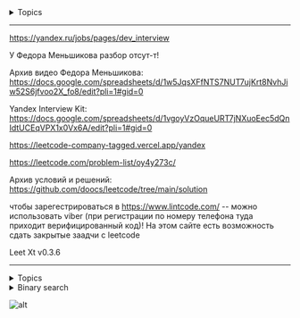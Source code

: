 <details>  
<summary>  Topics </summary>

<details>  
<summary>backtracking</summary>

- [17. Letter Combinations of a Phone Number](https://github.com/AlKiAl/leetcode_com/tree/main/17.%20Letter%20Combinations%20of%20a%20Phone%20Number) -- 3 nested loops: digits / ans / digitToLetters. Ex: "23" --> ["ad","ae","af","bd","be","bf","cd","ce","cf"]
- [93. Restore IP Addresses](https://github.com/SkosMartren/leetcode_com/tree/main/93.%20Restore%20IP%20Addresses) -- 3 nested loops to generate a num + check 0 <= num <= 255. Ex: "101023" --> ["1.0.10.23","1.0.102.3","10.1.0.23","10.10.2.3","101.0.2.3"]
  
</details>


<details>
<summary>Binary search</summary>

- [4. Median of Two Sorted Arrays](https://github.com/SkosMartren/leetcode_com/tree/main/4.%20Median%20of%20Two%20Sorted%20Arrays)
- [74. Search a 2D Matrix](https://github.com/SkosMartren/leetcode_com/tree/main/74.%20Search%20a%202D%20Matrix) -- (i,j) <--> j * CountColumn + i : j == line, i == column
- [658. Find K Closest Elements](https://github.com/SkosMartren/leetcode_com/tree/main/658.%20Find%20K%20Closest%20Elements)
- [704. Binary Search](https://github.com/SkosMartren/leetcode_com/tree/main/704.%20Binary%20Search)

  <details>
  <summary>Bitonic sequence</summary>

  - [Bitonic sort](https://www.geeksforgeeks.org/bitonic-sort/)
  - [Wikipedia: Bitonic sorter](https://en.wikipedia.org/wiki/Bitonic_sorter)
  - [Сеть Бетчера](https://neerc.ifmo.ru/wiki/index.php?title=%D0%A1%D0%B5%D1%82%D1%8C_%D0%91%D0%B5%D1%82%D1%87%D0%B5%D1%80%D0%B0)
  - [1752. Check if Array is Sorted and Rotated](https://github.com/AlKiAl/leetcode_com/tree/main/1752.%20Check%20if%20Array%20Is%20Sorted%20and%20Rotated) -- one passes + if (nums[i] > nums[(i + 1) % n] && ++rotates > 1) {return false;}    
  - if(nums[Left] <= nums[Mid]){ nums[Left..Mid] are sorted }else{nums[Mid..Right] are sorted}
   - [153. Find Minimum in Rotated Sorted Array](https://github.com/SkosMartren/leetcode_com/tree/main/153.%20Find%20Minimum%20in%20Rotated%20Sorted%20Array)
   - [33. Search in Rotated Sorted Array](https://github.com/SkosMartren/leetcode_com/tree/main/33.%20Search%20in%20Rotated%20Sorted%20Array) - distinct val. --> [81. Search in Rotated Sorted Array II](https://github.com/AlKiAl/leetcode_com/tree/main/81.%20Search%20in%20Rotated%20Sorted%20Array%20II) - not necessarily distinct val.

  </details>
</details>

<details>  
<summary>Binary sequence</summary>
  
- One passes + 2 ptr + check on cnt zeros in [nums[L], ..., nums[R]]
  
- [485. Max Consecutive Ones](https://github.com/AlKiAl/leetcode_com/tree/main/485.%20Max%20Consecutive%20Ones)
- [487. Max Consecutive Ones II](https://github.com/AlKiAl/leetcode_com/tree/main/487.%20Max%20Consecutive%20Ones%20II) -- T.P. Flip at most 2 zeros
- [1004. Max Consecutive Ones III](https://github.com/SkosMartren/leetcode_com/tree/main/1004.%20Max%20Consecutive%20Ones%20III) -- T.P. Flip at most k zeros
- [1493. Longest Subarray of 1's After Deleting One Element](https://github.com/SkosMartren/leetcode_com/tree/main/1493.%20Longest%20Subarray%20of%201's%20After%20Deleting%20One%20Element) -- T.P. Upd 1 zero
--- 
- [849. Maximize Distance to Closest Person](https://github.com/SkosMartren/leetcode_com/tree/main/849.%20Maximize%20Distance%20to%20Closest%20Person) + counting 1 in Prefix / Suffix (see 485) / Postfix
- [605. Can Place Flowers](https://github.com/SkosMartren/leetcode_com/tree/main/605.%20Can%20Place%20Flowers) -- Can be planted in without violating the no-adjacent-flowers rule. One passes + check going abroad

</details>

<details>  
<summary>Bitwise operator</summary>

- [136. Single Number](https://github.com/SkosMartren/leetcode_com/tree/main/136.%20Single%20Number)
- [137. Single Number II](https://github.com/SkosMartren/leetcode_com/tree/main/137.%20Single%20Number%20II)
- [268. Missing Number](https://github.com/SkosMartren/leetcode_com/tree/main/268.%20Missing%20Number)

</details>


<details>  
<summary>Data compression (One passes + 2 ptr) </summary>

  <details>  
  <summary>Summary Ranges (SR). Ex: [0,1,2,4,5,7] --> ["0->2","4->5","7"] </summary> 
    
- [228. Summary Ranges](https://github.com/SkosMartren/leetcode_com/tree/main/228.%20Summary%20Ranges) -- external loop: ++RightPtr, internal loop: ++RightPtr AND nums[RightPtr] == nums[RightPtr+1] - 1
- [Summary Ranges Unsorted](https://github.com/AlKiAl/leetcode_com/tree/main/Summary%20Ranges%20Unsorted) --> [128. Longest Consecutive Sequence](https://github.com/AlKiAl/leetcode_com/tree/main/128.%20Longest%20Consecutive%20Sequence) -- Length of the longest SR. + NumUnSet(arr.begin(), arr.end())
  </details>  
  
  <details>  
  <summary>RLE. Ex: ["a","a","b","b","c","c","c"] --> ["a","2","b","2","c","3"] </summary>    

  - [Кодирование длин серий](https://ru.wikipedia.org/wiki/%D0%9A%D0%BE%D0%B4%D0%B8%D1%80%D0%BE%D0%B2%D0%B0%D0%BD%D0%B8%D0%B5_%D0%B4%D0%BB%D0%B8%D0%BD_%D1%81%D0%B5%D1%80%D0%B8%D0%B9)
  - [443. String Compression](https://github.com/AlKiAl/leetcode_com/tree/main/443.%20String%20Compression) -- external loop: IdxOnOldStr = 0; IdxOnOldStr < chars.size(); | internal loop: ; IdxOnOldStr < chars.size() && CurChar == chars[IdxOnOldStr]; ++IdxOnOldStr
  - [1868. Product of Two Run-Length Encoded Arrays](https://github.com/AlKiAl/leetcode_com/tree/main/1868.%20Product%20of%20Two%20Run-Length%20Encoded%20Arrays) [[1,2], [2,2]] * [[6,2], [3,1], [5,1]] = [1,1,2,2] * [6,6,3,5] = [6,6,6,10] = [[3,6], [1,10]] 

  </details>       
</details>

<details>  
<summary>Design</summary>        

- [2241. Design an ATM Machine](https://github.com/SkosMartren/leetcode_com/tree/main/2241.%20Design%20an%20ATM%20Machine)  -- В начале копируем текущее состояние счета, на случай, если снять не удасться, внесем эти данные счета обратно. 
Итерируемся от большей валюты к меньшей, снимаем min(amount / denominations[i], BankAccount[i])

  <details>  
  <summary>Counter</summary>

  События, находящиеся в промежутке ]timestamp - n, timestamp[. Решение с использованием queue (FIFO):  
  - [362. Design Hit Counter](https://github.com/SkosMartren/leetcode_com/tree/main/362.%20Design%20Hit%20Counter) -- (timestamp - 300, timestamp]  
  - [933. Number of Recent Calls](https://github.com/SkosMartren/leetcode_com/tree/main/933.%20Number%20of%20Recent%20Calls) -- [timestamp - 3000, timestamp]  

  </details>        

  <details>  
  <summary>Data Structure</summary>    

  Разница между 155. Min Stack и Max Stack в том, что в 716. Max Stack необходимо реализовать удаление экстремума из очереди:  
  - [155. Min Stack](https://github.com/SkosMartren/leetcode_com/tree/main/155.%20Min%20Stack) -- stack + struct Pair { int Val; int Min;}  
  - [232. Implement Queue using Stacks](https://github.com/SkosMartren/leetcode_com/tree/main/232.%20Implement%20Queue%20using%20Stacks) -- stack + stack  

    <details>  
    <summary>List + mapping (такая связка используется для быстрого удаления из любой позиции по итератору)</summary>    

    - [716. Max Stack](https://github.com/SkosMartren/leetcode_com/tree/main/716.%20Max%20Stack) -- list<int> OrderVal; map< int, vector<list<int>::iterator>, greater<int> > ValToItsOnVal;
    - [146. LRU Cache](https://github.com/SkosMartren/leetcode_com/tree/main/146.%20LRU%20Cache) -- удаляются наименее использованные элементы. unordered_map<int, list<int>::iterator> KeyToItInOrderKey; list<int> OrderKey; unordered_map<int, int> KeyToValue;
    - [960. First Unique Number in Data Stream II](https://github.com/SkosMartren/leetcode_com/tree/main/960%20%C2%B7%20First%20Unique%20Number%20in%20Data%20Stream%20II) -- list<int> UniqieList; unordered_map<int, list<int>::iterator> NumToItr;                    

    </details>
  </details>
</details>  


<details>  
<summary>Dynamic programming</summary>    

- [53. Maximum Subarray](https://github.com/SkosMartren/leetcode_com/tree/main/53.%20Maximum%20Subarray) -- find the subarray with the largest sum
- [1143. Longest Common Subsequence](https://github.com/SkosMartren/leetcode_com/tree/main/1143.%20Longest%20Common%20Subsequence) -- s1 = "abcde", s2 = "ace" The LCS is "ace" and its length is 3

---

- [279. Perfect Squares](https://github.com/SkosMartren/leetcode_com/tree/main/279.%20Perfect%20Squares) -- возвращает наименьшее количество чисел в степени k, сумма которых равна n
- [322. Coin Change](https://github.com/AlKiAl/leetcode_com/tree/main/322.%20Coin%20Change) -- Input: coins = \[1,2,5\], amount = 11=5+5+1 Output: 3

  ---------------------------------------------------------------------------------------------------  
- vector<int> DP(n+1); DP\[1\] = 1; DP\[2\] = 2; for ({3,...,n}) { DP\[i\] = DP\[i-1\] + DP\[i-2\]; } return DP\[n\];
- [70. Climbing Stairs](https://github.com/SkosMartren/leetcode_com/tree/main/70.%20Climbing%20Stairs)  
- [509. Fibonacci Number](https://github.com/SkosMartren/leetcode_com/tree/main/509.%20Fibonacci%20Number)  

</details>

<details>  
<summary>Edit distance</summary>

- [Wikipedia: Edit distance](https://en.wikipedia.org/wiki/Edit_distance)  
- [72. Edit Distance](https://github.com/AlKiAl/leetcode_com/tree/main/72.%20Edit%20Distance) -- D.P.
- [1143. Longest Common Subsequence](https://github.com/SkosMartren/leetcode_com/tree/main/1143.%20Longest%20Common%20Subsequence) -- D.P.
---   
- [161. One Edit Distance](https://github.com/AlKiAl/leetcode_com/tree/main/161.%20One%20Edit%20Distance) -- T.P.  
- [392. Is Subsequence](https://github.com/SkosMartren/leetcode_com/tree/main/392.%20Is%20Subsequence) -- T.P. . no more than min(|s1|,|s2|) editorial distance  
- [680. Valid Palindrome II](https://github.com/AlKiAl/leetcode_com/tree/main/680.%20Valid%20Palindrome%20II) -- T.P. . no more than one editorial distance  

</details>

<details>  
<summary>Graph traversal: DFS / BFS / DSU</summary>    

- [200. Number of Islands](https://github.com/SkosMartren/leetcode_com/tree/main/200.%20Number%20of%20Islands) -- + check going abroad 
- [332. Reconstruct Itinerary](https://github.com/SkosMartren/leetcode_com/tree/main/332.%20Reconstruct%20Itinerary) -- (DFS on UnorderedHash) реконструировать весь маршрут
- [1436. Destination City](https://github.com/SkosMartren/leetcode_com/tree/main/1436.%20Destination%20City) -- (DFS on UnorderedHash) найти конечную точку маршрута
- [721. Accounts Merge](https://github.com/AlKiAl/leetcode_com/tree/main/721.%20Accounts%20Merge) -- unordered_map<string, vector<string>> FirstEmailToChild
- [310. Minimum Height Trees](https://github.com/AlKiAl/leetcode_com/tree/main/310.%20Minimum%20Height%20Trees) -- find the center of the graph. DFS + control cnt leafs
  
</details>

<details>  
<summary>Greedy</summary>    

- [135. Candy](https://github.com/SkosMartren/leetcode_com/tree/main/135.%20Candy) -- обработка ratings[i−l]<...<ratings[i−1]<ratings[i]>...>ratings[i+r] 
- [763. Partition Labels](https://github.com/SkosMartren/leetcode_com/tree/main/763.%20Partition%20Labels) -- 2 passes: 1 - Char -> LastIdxChar, 2 - Two ptr: R = max(R, CharToLastIdx[Str[i]]), if(EndCurrentChunk == i) --> L = i + 1. каждая буква встречается не более чем в одном разделе

  ---------------------------------------------------------------------------------------------------  

- [121. Best Time to Buy and Sell Stock](https://github.com/SkosMartren/leetcode_com/tree/main/121.%20Best%20Time%20to%20Buy%20and%20Sell%20Stock) -- one of the best deals. MaximumProfit = max(MaximumProfit, prices[i] - MinPrice);  
- [714. Best Time to Buy and Sell Stock with Transaction Fee](https://github.com/AlKiAl/leetcode_com/tree/main/714.%20Best%20Time%20to%20Buy%20and%20Sell%20Stock%20with%20Transaction%20Fee) --> [122. Best Time to Buy and Sell Stock II](https://github.com/SkosMartren/leetcode_com/tree/main/122.%20Best%20Time%20to%20Buy%20and%20Sell%20Stock%20II) -- maximum profit you can achieve. hold = max(hold, profit - price); profit = max(profit, hold + price - fee);  
- [123. Best Time to Buy and Sell Stock III](https://github.com/AlKiAl/leetcode_com/tree/main/123.%20Best%20Time%20to%20Buy%20and%20Sell%20Stock%20III) -- maximum profit you can achieve complete at most two transactions. max <-- TotalProfit = prices[n] - prices[m] + p1 == y - (x-p1) : (x-p1) == prices[i] - profit1 --> min
- [Maximize Stock Profit with Daily Prices](https://github.com/AlKiAl/leetcode_com/tree/main/Maximize%20Stock%20Profit%20with%20Daily%20Prices)

</details>

<details>  
<summary>NSum</summary>    

- fix `l`, then loop [l+1, nums.size() - 4], then j = i + 1; k = nums.size() - 1; --> (Sum3 < target) ? ++j : --k;
- [18. 4Sum](https://github.com/AlKiAl/leetcode_com/tree/main/18.%204Sum) -- return all unique the Quadruplets [nums[i], nums[j], nums[k], nums[l]] : nums[i] + nums[j] + nums[k] + nums[l] == target
--- 
- fix it `i` then j = i + 1; k = nums.size() - 1; --> (Sum3 < target) ? ++j : --k;
- [15. 3Sum](https://github.com/SkosMartren/leetcode_com/tree/main/15.%203Sum) --  return all unique the triplets [nums[i], nums[j], nums[k]] : nums[i] + nums[j] + nums[k] == target
- [16. 3Sum Closest](https://github.com/SkosMartren/leetcode_com/tree/main/16.%203Sum%20Closest) -- Return the sum of the three integers closest to target
--- 
- [count pairs with sum eqiv target](https://github.com/AlKiAl/leetcode_com/tree/main/count%20pairs%20with%20sum%20eqiv%20target) -- unordered_map<int, int> NumToCount. Найдите количество пар (i,j), что a[i] +  a[j]= k, при условии что (i,j) НЕ УДАЛЯЕТСЯ после учета их для ответа
- [1679. Max Number of K-Sum Pairs](https://github.com/SkosMartren/leetcode_com/tree/main/1679.%20Max%20Number%20of%20K-Sum%20Pairs) -- unordered_map<int, int> NumToCount. Найдите количество пар (i,j), что a[i] +  a[j]= k, при условии что (i,j) удаляется после учета их для ответа

---  

- вернуть {i,j} : num[i] + num[j] = target
  - [1. Two Sum](https://github.com/SkosMartren/leetcode_com/tree/main/1.%20Two%20Sum) -- unordered_map<int, int> NumToIdx + 1 passes
  - [167. Two Sum II - Input Array Is Sorted](https://github.com/SkosMartren/leetcode_com/tree/main/167.%20Two%20Sum%20II%20-%20Input%20Array%20Is%20Sorted) --  LeftPtr = 0; RightPtr = numbers.size() - 1; + 1 passes

</details>



<details>  
<summary>N number Extreme Product</summary>    

- Passes One + Greedy:  
  - [The Product of Two Extremes](https://github.com/SkosMartren/leetcode_com/tree/main/the%20product%20of%20two%20extremes)  
  - [628. Maximum Product of Three Numbers](https://github.com/SkosMartren/leetcode_com/tree/main/628.%20Maximum%20Product%20of%20Three%20Numbers)  
  - [1464. Maximum Product of Two Elements in an Array](https://github.com/SkosMartren/leetcode_com/tree/main/1464.%20Maximum%20Product%20of%20Two%20Elements%20in%20an%20Array)    

</details>

<details>  
<summary>Hash table</summary>    
  
если вы определяете пользовательскую хэш-функцию для структуры в C++, вы также должны переопределить operator==, 
чтобы обеспечить корректное поведение хэш-таблиц, таких как std::unordered_map или std::unordered_set.

Это связано с тем, что стандартные контейнеры, использующие хэширование, предполагают, что два объекта, 
имеющие одинаковые хэши, будут проверяться на равенство с помощью operator==. 
Если operator== не переопределен (или определен некорректно), поведение контейнера может стать неопределенным или неправильным.

- [Разрешение коллизий (neerc.ifmo.ru)](https://neerc.ifmo.ru/wiki/index.php?title=%D0%A0%D0%B0%D0%B7%D1%80%D0%B5%D1%88%D0%B5%D0%BD%D0%B8%D0%B5_%D0%BA%D0%BE%D0%BB%D0%BB%D0%B8%D0%B7%D0%B8%D0%B9)    
- [356. Line Reflection](https://github.com/SkosMartren/leetcode_com/tree/main/356.%20Line%20Reflection) -- Перегрузка хеш-функции и operator==

</details>

<details>  
<summary>List</summary>

- [How to Solve Linked List Problems (Leetcode Discussion)](https://leetcode.com/problems/add-two-numbers/solutions/1340/a-summary-about-how-to-solve-linked-list-problem-c/)  
- Iterative:  
  - [2. Add Two Numbers](https://github.com/SkosMartren/leetcode_com/tree/main/2.%20Add%20Two%20Numbers)  
  - [19. Remove Nth Node From End of List](https://github.com/SkosMartren/leetcode_com/tree/main/19.%20Remove%20Nth%20Node%20From%20End%20of%20List)  
  - [206. Reverse Linked List](https://github.com/SkosMartren/leetcode_com/tree/main/206.%20Reverse%20Linked%20List)  

  ---------------------------------------------------------------------------------------------------  

- Recursive:  
  - [21. Merge Two Sorted Lists](https://github.com/SkosMartren/leetcode_com/tree/main/21.%20Merge%20Two%20Sorted%20Lists)  
  - [23. Merge k Sorted Lists](https://github.com/SkosMartren/leetcode_com/tree/main/23.%20Merge%20k%20Sorted%20Lists)  

  <details>  
  <summary>Cycle Detection (Floyd's Algorithm == Slow & Fast Pointer)</summary>    

  - [Floyd's Cycle-Finding Algorithm (GeeksforGeeks)](https://www.geeksforgeeks.org/floyds-cycle-finding-algorithm/)  
  - [234. Palindrome Linked List](https://github.com/SkosMartren/leetcode_com/tree/main/234.%20Palindrome%20Linked%20List) -- Reverse(FindRightMid(head))  
  - [141. Linked List Cycle](https://github.com/SkosMartren/leetcode_com/tree/main/141.%20Linked%20List%20Cycle)  

  </details>
</details>


<details>  
<summary>Math</summary>      

- [169. Majority Element](https://github.com/SkosMartren/leetcode_com/tree/main/169.%20Majority%20Element) -- The majority element is the element that appears more than ⌊n / 2⌋ times.  
- [204. Count Primes](https://github.com/SkosMartren/leetcode_com/tree/main/204.%20Count%20Primes) -- количество простых чисел. Реализация Решето Эратосфена
- [279. Perfect Squares](https://github.com/SkosMartren/leetcode_com/tree/main/279.%20Perfect%20Squares) -- Теорема Лагранжа о сумме четырёх квадратов (n = x^{2}+y^{2}+z^{2}+t^{2}) + Теорема Лежандра о трёх квадратах (n = x^{2}+y^{2}+z^{2} <-> n НЕ ПРЕДСТАВИМО в виде n=4^{a}(8b+7)) or Dynamic programming  

---

- [150. Evaluate Reverse Polish Notation](https://github.com/SkosMartren/leetcode_com/tree/main/150.%20Evaluate%20Reverse%20Polish%20Notation) -- un_map<string, function<int (int, int)> > OperatorToFuctor + Stack
- [227. Basic Calculator II](https://github.com/AlKiAl/leetcode_com/tree/main/227.%20Basic%20Calculator%20II) -- 's' must consist of values in ['0', '1', '2', '3', '4', '5', '6', '7', '8', '9', '+', '-', '*', '/', ' '] only. 

---

- [7. Reverse Integer](https://github.com/SkosMartren/leetcode_com/tree/main/7.%20Reverse%20Integer)  
- [9. Palindrome Number](https://github.com/SkosMartren/leetcode_com/tree/main/9.%20Palindrome%20Number)  

---

- [12. Integer to Roman](https://github.com/SkosMartren/leetcode_com/tree/main/12.%20Integer%20to%20Roman)  
- [13. Roman to Integer](https://github.com/SkosMartren/leetcode_com/tree/main/13.%20Roman%20to%20Integer)  

</details>

<details>  
<summary>Operations on sets</summary>

  
  <details>  
  <summary>Arrays</summary>    
    
   - HashMapping OR sort + 2 ptr: while(P1 <  N1.size() && P2 < N2.size()){ if( N1[P1] ==  N2[P2]){ A.push_back( N1[P1]); ++ P1; ++ P2; }else{ ( N1[P1] <  N2[P2]) ? ++P1 : ++P2; } }
   - [349. Intersection of Two Arrays](https://github.com/SkosMartren/leetcode_com/tree/main/349.%20Intersection%20of%20Two%20Arrays) -- return unique val intersection  
   - [350. Intersection of Two Arrays II](https://github.com/SkosMartren/leetcode_com/tree/main/350.%20Intersection%20of%20Two%20Arrays%20II) -- return all val intersection
   --- 
   - HashMapping OR sort + 2 ptr: while (P1 < N1.size() && P2 < N2.size()) { if (N1[ P1] < N2[ P2]) { result.push_back(N1[P1]); P1++; } else if (N1[P1] == N2[P2]) { P1++; P2++; } else { P2++; } }
   - [2215. Find the Difference of Two Arrays](https://github.com/SkosMartren/leetcode_com/tree/main/2215.%20Find%20the%20Difference%20of%20Two%20Arrays) -- return unique difference  
   - [Find elements in first sequence not in second (two pointers)](https://github.com/AlKiAl/leetcode_com/blob/main/Find%20elements%20in%20first%20sequence%20not%20in%20second%20two%20pointers/code.cpp) -- return difference  

  Для всех задач характерно утверждение:  
  - `unique` можно реализовать своими руками: [26. Remove Duplicates from Sorted Array](https://github.com/SkosMartren/leetcode_com/tree/main/26.%20Remove%20Duplicates%20from%20Sorted%20Array)  
  - `sort + comparison ptr` on greater/less/equiv  
  - В случае нежелания сортировки можно решить через Hash table  

  </details>        

  <details>  
  <summary>Intervals</summary>    

   - [986. Interval List Intersections](https://github.com/SkosMartren/leetcode_com/tree/main/986.%20Interval%20List%20Intersections) -- sort + for(int P1 = 0, P2 = 0; P1 < L1.size() && P2 < L2.size(); ){ if( CheckIntersec(L1[P1], L2[P2]) ){ Ans.push_back({max(L1[P1].front(), L2[P2].front()), min(L1[P1].back(), L2[P2].back())}); } L1[P1].back() < L2[P2].back() ? ++P1 : ++P2; }
   - [56. Merge Intervals](https://github.com/SkosMartren/leetcode_com/tree/main/56.%20Merge%20Intervals) -- sort +  for(vector<int> & interval : intervals){ if( CheckIntersec(interval, Ans.back()) ){ Ans.back().back() = max(Ans.back().back(), interval.back()); }else{ Ans.push_back(interval); } }
   - [57. Insert Interval](https://github.com/AlKiAl/leetcode_com/tree/main/57.%20Insert%20Interval) -- 1: перед интервалами слияния нет перекрывающихся регистров. 2: есть пересечение intervals с newInterval. 3:  отсутствие перекрытия интервалов после объединения нового интервала
  - [435. Non-overlapping Intervals](https://github.com/SkosMartren/leetcode_com/tree/main/435.%20Non-overlapping%20Intervals) -- find min cnt интервалов, которые нужно удалить, чтобы остальные интервалы не перекрывались. sort(intervals, return L[1] < R[1]) + 1 passes: if(intervals[CurIdxMeeting][1] <= intervals[i][0]){++ MaxCountMeeting;CurIdxMeeting=i}  --> ans = intervals.size() - MaxCountMeeting

    <details>  
    <summary>Сканирующая прямая</summary>    

    Не забывай при работе с интервалами про обработку случаев вида: `[[a,b], [b,c]]`.  
    - [252. Meeting Rooms](https://github.com/SkosMartren/leetcode_com/tree/main/252.%20Meeting%20Rooms) -- проверить, проходит ли прямая через все интервалы. sort + for (int i = 1; i < intervals.size(); ++i){ if (intervals[i - 1][1] > intervals[i][0]){ return false; } }
    - [253. Meeting Rooms II](https://github.com/SkosMartren/leetcode_com/tree/main/253.%20Meeting%20Rooms%20II) -- максимальное количество пересеченных интервалов с.п. . 3 passes: обработка данных + sort + формирование ответа
    - [1450. Number of Students Doing Homework at a Given Time](https://github.com/AlKiAl/leetcode_com/tree/main/1450.%20Number%20of%20Students%20Doing%20Homework%20at%20a%20Given%20Time)  

    </details>                        

  </details>  
  
</details>


<details>  
<summary>Palindrome</summary>

- [5. Longest Palindromic Substring](https://github.com/SkosMartren/leetcode_com/tree/main/5.%20Longest%20Palindromic%20Substring) -- проверка подстроки на палиндром: CheckOnPalindrom(i, i, s); // нечетная длина палиндрома + CheckOnPalindrom(i, i + 1, s); // четная длина палиндрома
- [9. Palindrome Number](https://github.com/SkosMartren/leetcode_com/tree/main/9.%20Palindrome%20Number)
- [234. Palindrome Linked List](https://github.com/SkosMartren/leetcode_com/tree/main/234.%20Palindrome%20Linked%20List)
---   
- [125. Valid Palindrome](https://github.com/SkosMartren/leetcode_com/tree/main/125.%20Valid%20Palindrome) -- преобразования всех прописных букв в строчные и удаления всех не алфавитно-цифровых символов. 1 passes + 2 ptr + isalnum + tolower : for(int L = 0, R = SizeS - 1; L < R; ++L, --R){ for(; L < R && isalnum(S[L]) == false ; ++L); for(; L < R && isalnum(S[R]) == false ; --R); if( tolower(S[L]) != tolower(S[R]) ){return false;} }
- [680. Valid Palindrome II](https://github.com/SkosMartren/leetcode_com/tree/main/680.%20Valid%20Palindrome%20II) -- проверить, может ли быть str палиндромом после удаления из него не более одного символа. Str ограничен алфавитом. if(s[L] != s[R]){ return (ChechkvalidPalindrome(s, L + 1, R) || ChechkvalidPalindrome(s, L, R - 1) ); } }

</details>

<details>  
<summary>Parentheses</summary>

- [20. Valid Parentheses](https://github.com/SkosMartren/leetcode_com/tree/main/20.%20Valid%20Parentheses) -- stack + unordered_map : Open -> Closed  
- [22. Generate Parentheses](https://github.com/SkosMartren/leetcode_com/tree/main/22.%20Generate%20Parentheses) -- + string_stack + recursive. Open + Closed = 2N AND Open >= Closed AND Open <= N  
- [301. Remove Invalid Parentheses](https://github.com/SkosMartren/leetcode_com/tree/main/301.%20Remove%20Invalid%20Parentheses) -- + recursive  

</details>

<details>  
<summary>Passes one / two / ...</summary>

- [71. Simplify Path](https://github.com/SkosMartren/leetcode_com/tree/main/71.%20Simplify%20Path) -- stringstream. Transform this absolute path into its simplified canonical path Unix-style  
- [135. Candy](https://github.com/AlKiAl/leetcode_com/tree/main/135.%20Candy) -- обработка ratings[i−l]<...<ratings[i−1]<ratings[i]>...>ratings[i+r]  
- [238. Product of Array Except Self](https://github.com/SkosMartren/leetcode_com/tree/main/238.%20Product%20of%20Array%20Except%20Self) -- product_nums / nums[i]  

  <details>  
  <summary>Check Contains Duplicate with a condition ...</summary>      

  - [217. Contains Duplicate](https://github.com/SkosMartren/leetcode_com/tree/main/217.%20Contains%20Duplicate)  
  - [219. Contains Duplicate II](https://github.com/SkosMartren/leetcode_com/tree/main/219.%20Contains%20Duplicate%20II) -- nums[i] == nums[j] and abs(i - j) <= k  
  - [220. Contains Duplicate III](https://github.com/AlKiAl/leetcode_com/tree/main/220.%20Contains%20Duplicate%20III) -- abs(i - j) <= indexDiff && abs(nums[i] - nums[j]) <= valueDiff  

  </details>

  <details>  
  <summary>(Increasing) Decreasing (Continuous) Sequence</summary>     
    
  - [300. Longest Increasing Subsequence](https://github.com/AlKiAl/leetcode_com/tree/main/300.%20Longest%20Increasing%20Subsequence) -- + b.s.
  
   <details>  
    <summary>Continuous</summary>      
     
  - [Increasing and decreasing sequence](https://github.com/SkosMartren/leetcode_com/tree/main/increasing%20and%20decreasing%20sequence)       
  - [674. Longest Continuous Increasing Subsequence](https://github.com/AlKiAl/leetcode_com/tree/main/674.%20Longest%20Continuous%20Increasing%20Subsequence)     
    - [896. Monotonic Array](https://github.com/SkosMartren/leetcode_com/tree/main/896.%20Monotonic%20Array)  
    ---------------------------------------------------------------------------------------------------  
    - [978. Longest Turbulent Subarray](https://github.com/AlKiAl/leetcode_com/tree/main/978.%20Longest%20Turbulent%20Subarray) -- subarray is turbulent if ... > arr[k - 1] < arr[k] > arr[k + 1] < ... 
    - [3105. Longest Strictly Increasing or Strictly Decreasing Subarray](https://github.com/AlKiAl/leetcode_com/blob/main/3105.%20Longest%20Strictly%20Increasing%20or%20Strictly%20Decreasing%20Subarray)  
  
    </details>
  
  
</details>

<details>  
<summary>Prefix</summary>      

- [14. Longest Common Prefix](https://github.com/AlKiAl/leetcode_com/tree/main/14.%20Longest%20Common%20Prefix) -- L.C.P. strings : sort + if(first[i]!=last[i]){break;} OR 2 passes: 1 - итерируемся по первой строке, 2 - итерируемся по остальным строкам массива помимо 1 строки + check (i == strs[j].size() || strs[j][i] != CurCh)
- [2657. Find the Prefix Common Array of Two Arrays](https://github.com/SkosMartren/leetcode_com/tree/main/2657.%20Find%20the%20Prefix%20Common%20Array%20of%20Two%20Arrays) -- vector<int> PrefixCommonArray(SIZE), CountValInPrefix(SIZE + 1); 

</details>



<details>  
<summary>Prefix sum (+ Subarray)</summary>    

- [Check subarrays on sort](https://github.com/AlKiAl/leetcode_com/tree/main/Check%20subarrays%20on%20sort)
- [53. Maximum Subarray](https://github.com/AlKiAl/leetcode_com/tree/main/53.%20Maximum%20Subarray) -- find the subarray with the largest sum 
- [238. Product of Array Except Self](https://github.com/SkosMartren/leetcode_com/tree/main/238.%20Product%20of%20Array%20Except%20Self)  -- product_nums / nums[i]
- [560. Subarray Sum Equals K](https://github.com/SkosMartren/leetcode_com/tree/main/560.%20Subarray%20Sum%20Equals%20K) -- + u_m : Prefix -> Count. Total number of subarrays whose sum = k  
- [325. Maximum Size Subarray Sum Equals k](https://github.com/AlKiAl/leetcode_com/tree/main/325.%20Maximum%20Size%20Subarray%20Sum%20Equals%20)
  
  ---------------------------------------------------------------------------------------------------  

  CurrentPrefixSumModK = (CurrentPrefixSumModK + num%k + k)%k where % --> divisible  

- [523. Continuous Subarray Sum](https://github.com/SkosMartren/leetcode_com/tree/main/523.%20Continuous%20Subarray%20Sum) -- $\exists$ subarray that has a sum divisible by k and length >= 2  
- [974. Subarray Sums Divisible by K](https://github.com/SkosMartren/leetcode_com/tree/main/974.%20Subarray%20Sums%20Divisible%20by%20K) -- Number of subarrays that have a sum divisible by k

</details>

<details>  
<summary>Random</summary>

  - [380. Insert Delete GetRandom O(1)](https://github.com/SkosMartren/leetcode_com/tree/main/380.%20Insert%20Delete%20GetRandom%20O(1)) -- next(values.begin(),  rand() % values.size()) + un_set values  
  - [470. Implement Rand10() Using Rand7()](https://github.com/SkosMartren/leetcode_com/tree/main/470.%20Implement%20Rand10()%20Using%20Rand7())
    
</details>

<details>  
<summary>Recursive</summary>      

- [341. Flatten Nested List Iterator](https://github.com/SkosMartren/leetcode_com/tree/main/341.%20Flatten%20Nested%20List%20Iterator) + queue    

</details>

<details>  
<summary>Sorted</summary>        

- [274. H-Index](https://github.com/SkosMartren/leetcode_com/tree/main/274.%20H-Index) -- Индекс хирша определяется как максимальное значение h, при котором данный исследователь опубликовал не менее h статей, каждая из которых цитировалась не менее h раз  
- [128. Longest Consecutive Sequence](https://github.com/AlKiAl/leetcode_com/tree/main/128.%20Longest%20Consecutive%20Sequence) -- Length of the longest consecutive elements seq. if seq. it will be sorted
- [215. Kth Largest Element in an Array](https://github.com/AlKiAl/leetcode_com/tree/main/215.%20Kth%20Largest%20Element%20in%20an%20Array) -- == nth_element  
- [977. Squares of a Sorted Array](https://github.com/SkosMartren/leetcode_com/tree/main/977.%20Squares%20of%20a%20Sorted%20Array) -- 3 ptr: LeftBorder = 0, RightBorder = nums.size() - 1, i = nums.size() - 1; ans[i] = nums[Border] * nums[Border]   
- [581. Shortest Unsorted Continuous Subarray](https://github.com/SkosMartren/leetcode_com/tree/main/581.%20Shortest%20Unsorted%20Continuous%20Subarray) -- Two pointer + passes two 
- [Check subarrays on sort](https://github.com/AlKiAl/leetcode_com/tree/main/Check%20subarrays%20on%20sort)
  
  <details>                
  <summary>Merge</summary>

  - [617. Merge Two Binary Trees](https://github.com/SkosMartren/leetcode_com/tree/main/617.%20Merge%20Two%20Binary%20Trees) -- PreOrder  
  - [56. Merge Intervals](https://github.com/SkosMartren/leetcode_com/tree/main/56.%20Merge%20Intervals) -- iter  
  - [88. Merge Sorted Array](https://github.com/SkosMartren/leetcode_com/tree/main/88.%20Merge%20Sorted%20Array) -- iter  

    ---------------------------------------------------------------------------------------------------          

  - [21. Merge Two Sorted Lists](https://github.com/SkosMartren/leetcode_com/tree/main/21.%20Merge%20Two%20Sorted%20Lists) -- rec  
  - [23. Merge k Sorted Lists](https://github.com/SkosMartren/leetcode_com/tree/main/23.%20Merge%20k%20Sorted%20Lists) -- rec                

  </details>
  <br>

  <details>  
  <summary>Counting</summary>   

  - [347. Top K Frequent Elements](https://github.com/SkosMartren/leetcode_com/tree/main/347.%20Top%20K%20Frequent%20Elements) + nth_element + Hash table              
  - [692. Top K Frequent Words](https://github.com/SkosMartren/leetcode_com/tree/main/692.%20Top%20K%20Frequent%20Words) + partial_sort + Hash table  

  </details>
</details>

<details>  
<summary>Sliding Window (Максимальная сумма подмассива длины k с по крайней мере m различных элементов) </summary>

- [2841. Maximum Sum of Almost Unique Subarray](https://github.com/AlKiAl/leetcode_com/tree/main/2841.%20Maximum%20Sum%20of%20Almost%20Unique%20Subarray) -- Максимальная сумма подмассива длины k с по крайней мере m различных элементов. un_map : num -> cnt


</details>


<details>  
<summary>Stack (deque) Monotonic</summary>      

- https://liuzhenglaichn.gitbook.io/algorithm/monotonic-stack
- [316. Remove Duplicate Letters](https://github.com/AlKiAl/leetcode_com/tree/main/316.%20Remove%20Duplicate%20Letters)
- https://leetcode.com/problems/remove-k-digits/description/
--- 
- [239. Sliding Window Maximum](https://github.com/SkosMartren/leetcode_com/tree/main/239.%20Sliding%20Window%20Maximum) -- Max val from s.w size = k. .  + S.W.Min + S.W.Max on random length subarray  
- [Longest Subarray s = {a[i], ..., a[j]} with max(s) - min(s) <= k](https://github.com/AlKiAl/leetcode_com/tree/main/Longest%20Subarray%20s%20%3D%20%7Ba%5Bi%5D%2C%20...%2C%20a%5Bj%5D%7D%20with%20max(s)%20-%20min(s)%20%3C%3D%20k)
  
</details>


<details>  
<summary>(Sub)string</summary>                

Если не известна кодировка, то вместо vector придеnся использовать unordered_map

- [157. Read N Characters Given Read4](https://github.com/SkosMartren/leetcode_com/tree/main/157.%20Read%20N%20Characters%20Given%20Read4)  
- [205. Isomorphic Strings](https://github.com/AlKiAl/leetcode_com/tree/main/205.%20Isomorphic%20Strings)  
- [459. Repeated Substring Pattern](https://github.com/SkosMartren/leetcode_com/tree/main/459.%20Repeated%20Substring%20Pattern) -- check S == pattern + ... + pattern : {s.substr(1, size-1) + s.substr(0, size-1)}.find(s) != string::npos; 
- [387. First Unique Character in a String](https://github.com/SkosMartren/leetcode_com/tree/main/387.%20First%20Unique%20Character%20in%20a%20String)  -- 2 passes: 1 - sort count, 2 - passes to str and check char_to_count[s[i] - 'a'] == 1
- [392. Is Subsequence](https://github.com/SkosMartren/leetcode_com/tree/main/392.%20Is%20Subsequence) -- T.P. . no more than min(|s1|, |s2|) editorial distance  
- [771. Jewels and Stones](https://github.com/AlKiAl/leetcode_com/tree/main/771.%20Jewels%20and%20Stones) -- подсчитать количество символов в `stones`, которые встречаются в `jewels`

  <details>  
  <summary>Reverse</summary>    

  - [344. Reverse String](https://github.com/SkosMartren/leetcode_com/tree/main/344.%20Reverse%20String) -- T.P.  
  - [151. Reverse Words in a String](https://github.com/AlKiAl/leetcode_com/tree/main/151.%20Reverse%20Words%20in%20a%20String) -- cleanSpaces: separator must be one space. The separator can be more than one space by condition  
  - [186. Reverse Words in a String II](https://github.com/AlKiAl/leetcode_com/tree/main/186.%20Reverse%20Words%20in%20a%20String%20II) -- without cleanSpaces. The separator can be more than one space by condition  
  - [557. Reverse Words in a String III](https://github.com/SkosMartren/leetcode_com/tree/main/557.%20Reverse%20Words%20in%20a%20String%20III) -- T.P. . the separator is by condition one space  

  </details>           

  <details>  
  <summary>Math</summary>    

  - [43. Multiply Strings](https://github.com/SkosMartren/leetcode_com/tree/main/43.%20Multiply%20Strings)  
  - [415. Add Strings](https://github.com/SkosMartren/leetcode_com/tree/main/415.%20Add%20Strings)  

  </details>        

  <details>  
  <summary>Anagram</summary>    

  - [242. Valid Anagram](https://github.com/SkosMartren/leetcode_com/tree/main/242.%20Valid%20Anagram) + passes two
  ---
  - для обеих задач характерно использование сортировки строк подсчетом / явной, с целью отображать  SortStr в количество Str / множество Str
  - [49. Group Anagrams](https://github.com/SkosMartren/leetcode_com/tree/main/49.%20Group%20Anagrams)  -- 2 passes: 1 - un_map : SortStrToAnagrams, 2 - make ans
  - [Anagram Pair Count](https://github.com/AlKiAl/leetcode_com/tree/main/Anagram%20Pair%20Count) -- unordered_map<vector<int>, int, VectorHash> freqToCount + sort counting для freq
  ---
  - 2 passes: 1 - for(char ch : Angr){ --CharAngrToCount[ch]; } | 2 - 2 ptr + filling S.W.
  - [438. Find All Anagrams in a String](https://github.com/SkosMartren/leetcode_com/tree/main/438.%20Find%20All%20Anagrams%20in%20a%20String) -- Find all Substring : |Anagram| == |Substring|.   
  - [567. Permutation in String](https://github.com/SkosMartren/leetcode_com/tree/main/567.%20Permutation%20in%20String) -- Check exist Substring : |Anagram| == |Substring|.
  - [76. Minimum Window Substring](https://github.com/SkosMartren/leetcode_com/tree/main/76.%20Minimum%20Window%20Substring) -- find Substring : |Anagram| <= |Substring| --> min. Необходимо найти в строке панграмму минимальной длины, где панграмма - это такая подстрока исходной строки, в которую входят все буквы из алфавита (но не обязательно только они).
      
  </details>        

  <details>  
  <summary>Substring</summary>    
    
  - [28. Find the Index of the First Occurrence in a String](https://github.com/SkosMartren/leetcode_com/tree/main/28.%20Find%20the%20Index%20of%20the%20First%20Occurrence%20in%20a%20String) -- Find index of start substring in string
  - [Longest Subarray With no more K Char Pairs](https://github.com/AlKiAl/leetcode_com/tree/main/Longest%20Subarray%20With%20no%20more%20K%20Char%20Pairs) -- 2 ptr
    
    ---
    
  - [395. Longest Substring with At Least K Repeating Characters](https://github.com/AlKiAl/leetcode_com/tree/main/395.%20Longest%20Substring%20with%20At%20Least%20K%20Repeating%20Characters) -- Самая длинная подстрока, содержащая не менее K повторяющихся символов. external loop: int targetUniq = 1; targetUniq <= maxUniqueCharacters; ++targetUniq; internal loop: int left = 0, right = 0; right < str.size();
  - vector<bool> CharToExistingInSlidingWindow + 2 ptr + analysis RightPtr - LeftPtr + 1
  - [3. Longest Substring Without Repeating Characters](https://github.com/SkosMartren/leetcode_com/tree/main/3.%20Longest%20Substring%20Without%20Repeating%20Characters) -- Самая длинная подстрока с одинаковыми символами 
  - [2743. Count Substrings Without Repeating Character](https://github.com/AlKiAl/leetcode_com/tree/main/2743.%20Count%20Substrings%20Without%20Repeating%20Character) -- Вернуть количество возможных подстрок, состоящих из уникальных элементов  

    ---  

  - [424. Longest Repeating Character Replacement](https://github.com/AlKiAl/leetcode_com/tree/main/424.%20Longest%20Repeating%20Character%20Replacement) -- Самая длинная подстрока с одинаковыми символами не более чем после k flip. S.W. + CharToCountInWindow + MaxCountRepeatSymb.  
  - [1446. Consecutive Characters](https://github.com/SkosMartren/leetcode_com/tree/main/1446.%20Consecutive%20Characters) -- T.P. . Find max substring with same symbols  

    ---  

  - [Remove All Occurrences of a Substring by pattern](https://github.com/AlKiAl/leetcode_com/tree/main/Remove%20All%20Occurrences%20of%20a%20Substring%20by%20pattern) -- Удаляются все, помимо образовавшихся после удаления  
  - [1910. Remove All Occurrences of a Substring](https://github.com/AlKiAl/leetcode_com/tree/main/1910.%20Remove%20All%20Occurrences%20of%20a%20Substring) -- Удаляются все, в том числе образовавшиеся после удаления  

    ---  

  Возвращает длину самой длинной подстроки `s`, содержащей не более `k` различных символов:
  - [159. Longest Substring with At Most Two Distinct Characters](https://github.com/SkosMartren/leetcode_com/tree/main/159.%20Longest%20Substring%20with%20At%20Most%20Two%20Distinct%20Characters) <-- [340. Longest Substring with At Most K Distinct Characters](https://github.com/SkosMartren/leetcode_com/tree/main/340.%20Longest%20Substring%20with%20At%20Most%20K%20Distinct%20Characters) -- S.W.  

  </details>                            
</details>


<details>  
<summary>Tree</summary>
 
  <details>  
  <summary>LCA</summary>  

  - [235. Lowest Common Ancestor of a Binary Search Tree](https://github.com/SkosMartren/leetcode_com/tree/main/235.%20Lowest%20Common%20Ancestor%20of%20a%20Binary%20Search%20Tree) -- Iter  
  - [236. Lowest Common Ancestor of a Binary Tree](https://github.com/SkosMartren/leetcode_com/tree/main/236.%20Lowest%20Common%20Ancestor%20of%20a%20Binary%20Tree) -- PreOrder + PostOrder. Find LCA  
  - [1644. Lowest Common Ancestor of a Binary Tree II](https://github.com/AlKiAl/leetcode_com/blob/main/1644.%20Lowest%20Common%20Ancestor%20of%20a%20Binary%20Tree%20II) -- Find LCA + Check exist node  
  ---------------------------------------------------------------------------------------------------  
  - [160. Intersection of Two Linked Lists](https://github.com/SkosMartren/leetcode_com/tree/main/160.%20Intersection%20of%20Two%20Linked%20Lists) ==  [1650. Lowest Common Ancestor of a Binary Tree III](https://github.com/SkosMartren/leetcode_com/tree/main/1650.%20Lowest%20Common%20Ancestor%20of%20a%20Binary%20Tree%20III) -- Iter. Find LCA if exist Parent  

  </details>  
  <br>  

  <details>  
  <summary>BST</summary>  

  - [98. Validate Binary Search Tree](https://github.com/SkosMartren/leetcode_com/tree/main/98.%20Validate%20Binary%20Search%20Tree) -- InOrder  
  - [449. Serialize and Deserialize BST](https://github.com/SkosMartren/leetcode_com/tree/main/449.%20Serialize%20and%20Deserialize%20BST)  
  - [700. Search in a Binary Search Tree](https://github.com/SkosMartren/leetcode_com/tree/main/700.%20Search%20in%20a%20Binary%20Search%20Tree) -- Iter  
  - [938. Range Sum of BST](https://github.com/AlKiAl/leetcode_com/tree/main/938.%20Range%20Sum%20of%20BST) -- Sum of values of all nodes in range [low, high]  
  - [1008. Construct Binary Search Tree from Preorder Traversal](https://github.com/SkosMartren/leetcode_com/tree/main/1008.%20Construct%20Binary%20Search%20Tree%20from%20Preorder%20Traversal)  

  </details>  
  <br>  

  <details>  
  <summary>BT</summary>  

  - [105. Construct Binary Tree from Preorder and Inorder Traversal](https://github.com/SkosMartren/leetcode_com/tree/main/105.%20Construct%20Binary%20Tree%20from%20Preorder%20and%20Inorder%20Traversal) -- Includes a helpful diagram  
  - [124. Binary Tree Maximum Path Sum](https://github.com/SkosMartren/leetcode_com/tree/main/124.%20Binary%20Tree%20Maximum%20Path%20Sum) -- PostOrder  
  - [404. Sum of Left Leaves](https://github.com/SkosMartren/leetcode_com/tree/main/404.%20Sum%20of%20Left%20Leaves) -- AnyOrder  
  - [652. Find Duplicate Subtrees](https://github.com/AlKiAl/leetcode_com/tree/main/652.%20Find%20Duplicate%20Subtrees) -- PostOrder + u_m: str(Subtree) -> Count  
  ---------------------------------------------------------------------------------------------------  
  - [100. Same Tree](https://github.com/SkosMartren/leetcode_com/tree/main/100.%20Same%20Tree) -- PreOrder  
  - [101. Symmetric Tree](https://github.com/SkosMartren/leetcode_com/tree/main/101.%20Symmetric%20Tree) -- PreOrder  
  ---------------------------------------------------------------------------------------------------  
  - [104. Maximum Depth of Binary Tree](https://github.com/SkosMartren/leetcode_com/tree/main/104.%20Maximum%20Depth%20of%20Binary%20Tree) -- AnyOrder  
  - [102. Binary Tree Level Order Traversal](https://github.com/AlKiAl/leetcode_com/tree/main/102.%20Binary%20Tree%20Level%20Order%20Traversal)  --> [103. Binary Tree Zigzag Level Order Traversal](https://github.com/SkosMartren/leetcode_com/tree/main/103.%20Binary%20Tree%20Zigzag%20Level%20Order%20Traversal) -- PreOrder  
  - [199. Binary Tree Right Side View](https://github.com/SkosMartren/leetcode_com/tree/main/199.%20Binary%20Tree%20Right%20Side%20View) -- PreOrder  
  - [110. Balanced Binary Tree](https://github.com/SkosMartren/leetcode_com/tree/main/110.%20Balanced%20Binary%20Tree) -- PostOrder
  --- 
  - [222. Count Complete Tree Nodes](https://github.com/AlKiAl/leetcode_com/tree/main/222.%20Count%20Complete%20Tree%20Nodes) -- PostOrder. Cnt child for each node
  - [The maximum pair of matching subtrees consisting of small Latin letters](https://github.com/AlKiAl/leetcode_com/tree/main/The%20maximum%20pair%20of%20matching%20subtrees%20consisting%20of%20small%20Latin%20letters)
  
  </details>
<br>   

<details>
<summary>Diameter and centre</summary>

- [543. Diameter of Binary Tree](https://github.com/SkosMartren/leetcode_com/tree/main/543.%20Diameter%20of%20Binary%20Tree) -- PostOrder
- [310. Minimum Height Trees](https://github.com/AlKiAl/leetcode_com/tree/main/310.%20Minimum%20Height%20Trees) -- find the center of the graph. DFS + control cnt leafs

Диаметр дерева (англ. diameter of a tree) — максимальная длина (в рёбрах) кратчайшего пути в дереве между любыми двумя вершинами.

Центр (или центр Жордана) графа — это множество всех вершин с минимальным эксцентриситетом. То есть множество всех вершин A, для которой максимальное расстояние d(A,B) до других вершин B минимально. Эквивалентно, это множество вершин с эксцентриситетом, равным радиусу графа.

Степень (валентность) вершины графа — количество рёбер графа G, инцидентных вершине x. При подсчёте степени ребро-петля учитывается дважды.

Вершина степени 1 называется концевой (англ. end vertex), висячей (англ. pendant vertex) или листом графа (англ. leaf vertex).

</details>
  
</details>


   
<details>  
  
<summary>Two pointer</summary>        

- [11. Container With Most Water](https://github.com/SkosMartren/leetcode_com/tree/main/11.%20Container%20With%20Most%20Water) + Greedy  
- [42. Trapping Rain Water](https://github.com/SkosMartren/leetcode_com/tree/main/42.%20Trapping%20Rain%20Water)  
- [209. Minimum Size Subarray Sum](https://github.com/AlKiAl/leetcode_com/tree/main/209.%20Minimum%20Size%20Subarray%20Sum) -- min(j-i+1) : sum {a[i], ..., a[j]} >= k.  external loop: Right < nums.size(); ++Right. internal loop: SumBuff >= target; ++Left
- [977. Squares of a Sorted Array](https://github.com/SkosMartren/leetcode_com/tree/main/977.%20Squares%20of%20a%20Sorted%20Array) -- 3 ptr: LeftBorder = 0, RightBorder = nums.size() - 1, i = nums.size() - 1; ans[i] = nums[Border] * nums[Border] 
- [Find K Closest Elements with exist arr\[i\]=x](https://github.com/AlKiAl/leetcode_com/tree/main/Find%20K%20Closest%20Elements%20with%20exist%20arr%5Bi%5D%3Dx%20) -- if (L < 0 || (R < a.size() && a[R]  - a[Idx] <= a[Idx] - a[L]) ) { R++; } else { L--; } 
  <details>  
  <summary>(Re)move</summary>    
    
  - [Maximize Pair k * a\[i\] <= a\[j\] Removals](https://github.com/AlKiAl/leetcode_com/tree/main/Maximize%20Pair%20k%20*%20a%5Bi%5D%20%3C=%20a%5Bj%5D%20Removals) -- i = 0, j = n - 1; if (k * a[i] <= a[j]) { Ans += 2; ++i; --j; } else { --j; }   
  - [27. Remove Element](https://github.com/SkosMartren/leetcode_com/tree/main/27.%20Remove%20Element)  --> [283. Move Zeroes](https://github.com/SkosMartren/leetcode_com/tree/main/283.%20Move%20Zeroes) -- move any val to prefix/postfix. 1 passes + if(nums[i] != val){ swap(nums[Idx++], nums[i]);  }  
  - external loop: int l = 0; l < N.size() internal loop: ;r < N.size() && cur == N[r]; ++r    
    - [26. Remove Duplicates from Sorted Array](https://github.com/SkosMartren/leetcode_com/tree/main/26.%20Remove%20Duplicates%20from%20Sorted%20Array) -- each unique element appears only once  
    - [80. Remove Duplicates from Sorted Array II](https://github.com/SkosMartren/leetcode_com/tree/main/80.%20Remove%20Duplicates%20from%20Sorted%20Array%20II) -- each unique element appears at most twice  
    



  </details>         
</details>

<details>  
<summary>Wandering through the plane</summary>    

- [657. Robot Return to Origin](https://github.com/SkosMartren/leetcode_com/tree/main/657.%20Robot%20Return%20to%20Origin) -- passes one + check end == start (X == 0 && Y == 0)
- [1041. Robot Bounded In Circle](https://github.com/SkosMartren/leetcode_com/tree/main/1041.%20Robot%20Bounded%20In%20Circle) -- passes one + check end (X == 0 && Y == 0) || SideWorld != north  
- [1496. Path Crossing](https://github.com/SkosMartren/leetcode_com/tree/main/1496.%20Path%20Crossing) -- check path crosses itself at any point  + Перегрузка хеш-функции и operator== : un_set<Pair, PairHash> Visit

</details>

<details>  
<summary>Yandex</summary>    

- Дана доска размера N на N, на ней конь, некоторые клетки запрещены, на них конь не наступает, надо поменить все клетки, достижимые конем  

  <details>  
  <summary>(Sub)string</summary>    

  - [Remove All Occurrences of a Substring by pattern](https://github.com/SkosMartren/leetcode_com/tree/main/Remove%20All%20Occurrences%20of%20a%20Substring%20by%20pattern)  
  - [157. Read N Characters Given Read4](https://github.com/SkosMartren/leetcode_com/tree/main/157.%20Read%20N%20Characters%20Given%20Read4)  
  - [Replace char on string](https://github.com/SkosMartren/leetcode_com/tree/main/replace%20char%20on%20string)
  - [the distance between two characters](https://github.com/AlKiAl/leetcode_com/tree/main/the%20distance%20between%20two%20characters) -- экстремальное значение расстояний между двумя символами

  </details>

  <details>  
  <summary>Array</summary>    

  - [Find elements in first sequence not in second (two pointers)](https://github.com/SkosMartren/leetcode_com/tree/main/Find%20elements%20in%20first%20sequence%20not%20in%20second%20two%20pointers) -- return all val difference  
  - [960. First Unique Number in Data Stream II](https://github.com/SkosMartren/leetcode_com/tree/main/960%20%C2%B7%20First%20Unique%20Number%20in%20Data%20Stream%20II) -- List + mapping (такая связка используется для быстрого удаления из середины по итератору). Вернуть первый уникальный элемент из префикса чисел
  - [Count subarray equiv B in A](https://github.com/AlKiAl/leetcode_com/tree/main/Count%20subarray%20equiv%20B%20in%20A)
  - [Find K Closest Elements with exist x](https://github.com/AlKiAl/leetcode_com/tree/main/Find%20K%20Closest%20Elements%20with%20exist%20arr%5Bi%5D=x%20) -- 2 ptr: L = index - 1 R = index + 1
  - 
  </details>    
</details>

<details>  
<summary>2D Matrix</summary>    
  
- [463. Island Perimeter](https://github.com/SkosMartren/leetcode_com/tree/main/463.%20Island%20Perimeter) -- check the exit abroad + grid[y+dy][x+dx] == 0 
- [36. Valid Sudoku](https://github.com/AlKiAl/leetcode_com/tree/main/36.%20Valid%20Sudoku)  -- unordered_set<char> rows[9]; cols[9]; boxes[9]; boxIndex = (r / 3) * 3 + (c / 3);
- [48. Rotate Image](https://github.com/SkosMartren/leetcode_com/tree/main/48.%20Rotate%20Image) -- rotate the matrix by 90 degrees (clockwise) == сначала по горизонтали, затем по главной диагонали
- [74. Search a 2D Matrix](https://github.com/SkosMartren/leetcode_com/tree/main/74.%20Search%20a%202D%20Matrix) -- Binary search + (i,j) <--> j * CountColumn + i : j == line, i == column 
- [85. Maximal Rectangle](https://github.com/AlKiAl/leetcode_com/tree/main/85.%20Maximal%20Rectangle) -- макс. площ. прямоугольника из 1  
- [1329. Sort the Matrix Diagonally](https://github.com/AlKiAl/leetcode_com/tree/main/1329.%20Sort%20the%20Matrix%20Diagonally)  --  unordered_map<int, priority_queue<int, vector<int>, greater<int>>> IdxDiagMatrixToVal; : IdxDiag == i - j
- [1572. Matrix Diagonal Sum](https://github.com/SkosMartren/leetcode_com/tree/main/1572.%20Matrix%20Diagonal%20Sum)  

</details>

</details>


______

https://yandex.ru/jobs/pages/dev_interview

У Федора Меньшикова разбор отсут-т!

Архив видео Федора Меньшикова: https://docs.google.com/spreadsheets/d/1w5JqsXFfNTS7NUT7ujKrt8NvhJiw52S6jfvoo2X_fo8/edit?pli=1#gid=0

Yandex Interview Kit: https://docs.google.com/spreadsheets/d/1vgoyVzOqueURT7jNXuoEec5dQnIdtUCEqVPX1x0Vx6A/edit?pli=1#gid=0

https://leetcode-company-tagged.vercel.app/yandex

https://leetcode.com/problem-list/oy4y273c/

Архив условий и решений: https://github.com/doocs/leetcode/tree/main/solution

чтобы зарегестрироваться в https://www.lintcode.com/ -- можно использовать viber (при регистрации по номеру телефона туда приходит верифицированный код)! На этом сайте есть возможность сдать закрытые заадчи с leetcode

Leet Xt v0.3.6
_________




<details>  
<summary>  Topics </summary>

<details>  
<summary> Binary search </summary>
    https://github.com/SkosMartren/leetcode_com/tree/main/4.%20Median%20of%20Two%20Sorted%20Arrays       
    https://github.com/SkosMartren/leetcode_com/tree/main/658.%20Find%20K%20Closest%20Elements
    https://github.com/SkosMartren/leetcode_com/tree/main/704.%20Binary%20Search
  <br>
        <details> 
        <summary> Bitonic sequence </summary>
           https://www.geeksforgeeks.org/bitonic-sort/
           https://en.wikipedia.org/wiki/Bitonic_sorter
           https://neerc.ifmo.ru/wiki/index.php?title=%D0%A1%D0%B5%D1%82%D1%8C_%D0%91%D0%B5%D1%82%D1%87%D0%B5%D1%80%D0%B0
           https://github.com/SkosMartren/leetcode_com/tree/main/153.%20Find%20Minimum%20in%20Rotated%20Sorted%20Array
           https://github.com/SkosMartren/leetcode_com/tree/main/33.%20Search%20in%20Rotated%20Sorted%20Array
           https://leetcode.com/problems/search-in-rotated-sorted-array-ii/description/
           https://leetcode.com/problems/check-if-array-is-sorted-and-rotated/description/
        </details>
</details>

<details>  
<summary> Binary sequance </summary>
        https://github.com/AlKiAl/leetcode_com/tree/main/485.%20Max%20Consecutive%20Ones
        https://github.com/AlKiAl/leetcode_com/tree/main/487.%20Max%20Consecutive%20Ones%20II -- T.P. . Flip at most 2 zero
        https://github.com/SkosMartren/leetcode_com/tree/main/1004.%20Max%20Consecutive%20Ones%20III  -- T.P. . Flip at most k zero
        https://github.com/SkosMartren/leetcode_com/tree/main/1493.%20Longest%20Subarray%20of%201's%20After%20Deleting%20One%20Element -- T.P. . Upd 1 zero <br>
        https://github.com/SkosMartren/leetcode_com/tree/main/849.%20Maximize%20Distance%20to%20Closest%20Person + Greedy <br>  
          https://github.com/SkosMartren/leetcode_com/tree/main/605.%20Can%20Place%20Flowers -- can be planted in without violating the no-adjacent-flowers rule  <br> 
</details>
        
<details>  
<summary> Bitwise operator </summary>
    https://github.com/SkosMartren/leetcode_com/tree/main/136.%20Single%20Number
    https://github.com/SkosMartren/leetcode_com/tree/main/137.%20Single%20Number%20II    
    https://github.com/SkosMartren/leetcode_com/tree/main/268.%20Missing%20Number
</details>

<details>  
<summary> data compression </summary>
  https://github.com/SkosMartren/leetcode_com/tree/main/228.%20Summary%20Ranges
          <details>  
        <summary> RLE </summary>    
            [Кодирование длин серий](https://ru.wikipedia.org/wiki/%D0%9A%D0%BE%D0%B4%D0%B8%D1%80%D0%BE%D0%B2%D0%B0%D0%BD%D0%B8%D0%B5_%D0%B4%D0%BB%D0%B8%D0%BD_%D1%81%D0%B5%D1%80%D0%B8%D0%B9)
            https://github.com/AlKiAl/leetcode_com/tree/main/443.%20String%20Compression
            https://github.com/AlKiAl/leetcode_com/tree/main/1868.%20Product%20of%20Two%20Run-Length%20Encoded%20Arrays
        </details>       
</details>

<details>  
<summary> Design </summary>        
    https://github.com/SkosMartren/leetcode_com/tree/main/2241.%20Design%20an%20ATM%20Machine  <br>
        <details>  
        <summary> Counter </summary>
            события, находящиеся в промежутке ]timestamp - n, timestamp[. Решение с использованием queue: <br>
            https://github.com/SkosMartren/leetcode_com/tree/main/362.%20Design%20Hit%20Counter -- (timestamp - 300, timestamp]      <br>
            https://github.com/SkosMartren/leetcode_com/tree/main/933.%20Number%20of%20Recent%20Calls -- [timestamp - 3000, timestamp]  
        </details>        
        <details>  
        <summary> Data Strucut </summary>    
            Разница между 155. Min Stack и Max Stack в том, что в 716. Max Stack необходимо реализовать удаление экстремума из очереди    <br>
            https://github.com/SkosMartren/leetcode_com/tree/main/155.%20Min%20Stack -- stack + struct Pair { int Val; int Min;}; <br>
            https://github.com/SkosMartren/leetcode_com/tree/main/232.%20Implement%20Queue%20using%20Stacks -- stack + stack <br>
            https://github.com/SkosMartren/leetcode_com/tree/main/380.%20Insert%20Delete%20GetRandom%20O(1) -- использование хеш-таблицы    
                <details>  
                <summary> List + mapping (такая связка используется для быстрого удаления из середины по итератору) </summary>    
                    https://github.com/SkosMartren/leetcode_com/tree/main/716.%20Max%20Stack -- order_mapping : key -> vector list::iterator <br>
                    https://github.com/SkosMartren/leetcode_com/tree/main/146.%20LRU%20Cache -- удаляются наименее использованные элементы. unorder_mapping : key -> list::iterator + unorder_mapping : key -> val <br>
                    https://github.com/SkosMartren/leetcode_com/tree/main/960%20%C2%B7%20First%20Unique%20Number%20in%20Data%20Stream%20II -- unorder_mapping                       
                </details>
        </details>
</details>


<details>  
<summary> Dynamic programming </summary>    
    https://github.com/SkosMartren/leetcode_com/tree/main/53.%20Maximum%20Subarray -- find the subarray with the largest sum   <br>
    https://github.com/SkosMartren/leetcode_com/tree/main/279.%20Perfect%20Squares -- return the least number of numbers degree k that sum to n.    <br>
    https://github.com/SkosMartren/leetcode_com/tree/main/1143.%20Longest%20Common%20Subsequence <br> 
    --------------------------------------------------------------------------------------------------- <br> 
        https://github.com/SkosMartren/leetcode_com/tree/main/70.%20Climbing%20Stairs <br> 
        https://github.com/SkosMartren/leetcode_com/tree/main/509.%20Fibonacci%20Number   <br>       
</details>

<details>  
<summary> Edit distance </summary>
        https://en.wikipedia.org/wiki/Edit_distance <br>
        https://github.com/AlKiAl/leetcode_com/tree/main/72.%20Edit%20Distance -- D.P.     
        https://github.com/AlKiAl/leetcode_com/tree/main/161.%20One%20Edit%20Distance -- T.P.   
        https://github.com/SkosMartren/leetcode_com/tree/main/392.%20Is%20Subsequence -- T.P.   . no more than min(|s1|,|s2|) editorial distance <br>
        https://github.com/AlKiAl/leetcode_com/tree/main/680.%20Valid%20Palindrome%20II -- T.P. . no more than one editorial distance      
        https://github.com/SkosMartren/leetcode_com/tree/main/1143.%20Longest%20Common%20Subsequence -- D.P.
</details>


<details>  
<summary> Graph traversal: DFS / BFS / DSU </summary>    
    https://github.com/SkosMartren/leetcode_com/tree/main/200.%20Number%20of%20Islands   <br>
    https://github.com/SkosMartren/leetcode_com/tree/main/332.%20Reconstruct%20Itinerary -- (DFS on UnorderedHash) реконструировать весь маршрут  <br>
    https://github.com/SkosMartren/leetcode_com/tree/main/1436.%20Destination%20City -- (DFS on UnorderedHash) найти конечную точку маршрута    
</details>


<details>  
<summary> Greedy </summary>    
    https://github.com/SkosMartren/leetcode_com/tree/main/135.%20Candy <br>
    https://github.com/SkosMartren/leetcode_com/tree/main/763.%20Partition%20Labels -- + Two ptr + CharToLastIdx: each letter appears in at most one partition  <br>
    --------------------------------------------------------------------------------------------------- <br>
    https://github.com/SkosMartren/leetcode_com/tree/main/121.%20Best%20Time%20to%20Buy%20and%20Sell%20Stock -- one of the best deals <br>
    https://github.com/SkosMartren/leetcode_com/tree/main/122.%20Best%20Time%20to%20Buy%20and%20Sell%20Stock%20II  -- maximum profit you can achieve <br>
    https://github.com/AlKiAl/leetcode_com/tree/main/123.%20Best%20Time%20to%20Buy%20and%20Sell%20Stock%20III -- maximum profit you can achieve complete at most two transactions
</details>

<details>  
<summary> NSum </summary>    
    https://github.com/AlKiAl/leetcode_com/tree/main/18.%204Sum <br>
  ___
        https://github.com/SkosMartren/leetcode_com/tree/main/15.%203Sum  <br>
        https://github.com/SkosMartren/leetcode_com/tree/main/16.%203Sum%20Closest  <br>
        https://github.com/SkosMartren/leetcode_com/tree/main/1.%20Two%20Sum  <br>
        https://github.com/SkosMartren/leetcode_com/tree/main/167.%20Two%20Sum%20II%20-%20Input%20Array%20Is%20Sorted <br>
        https://github.com/SkosMartren/leetcode_com/tree/main/350.%20Intersection%20of%20Two%20Arrays%20II -- тут есть конспект об устройстве и ссылка на лекцию / Доказательство невыгодности использования unordered_map в некоторых задачах <br>
</details>

<details>  
<summary> N number Maximum Product </summary>    
    + passes one + Greedy :  <br> 
    https://github.com/SkosMartren/leetcode_com/tree/main/the%20product%20of%20two%20extremes    
    https://github.com/SkosMartren/leetcode_com/tree/main/628.%20Maximum%20Product%20of%20Three%20Numbers  
    https://github.com/SkosMartren/leetcode_com/tree/main/1464.%20Maximum%20Product%20of%20Two%20Elements%20in%20an%20Array    
</details>

<details>  
<summary> Hash table </summary>    
    https://neerc.ifmo.ru/wiki/index.php?title=%D0%A0%D0%B0%D0%B7%D1%80%D0%B5%D1%88%D0%B5%D0%BD%D0%B8%D0%B5_%D0%BA%D0%BE%D0%BB%D0%BB%D0%B8%D0%B7%D0%B8%D0%B9 -- Разрешение коллизий  <br>
    ---------------------------------------------------------------------------------------------------  <br>
    использование хеш-таблицы  <br>  
    https://github.com/SkosMartren/leetcode_com/tree/main/1679.%20Max%20Number%20of%20K-Sum%20Pairs <br>
    https://github.com/SkosMartren/leetcode_com/tree/main/380.%20Insert%20Delete%20GetRandom%20O(1) <br>
    ---------------------------------------------------------------------------------------------------     <br>
    перегрузка хеш-функции и operator==  <br>
    https://github.com/SkosMartren/leetcode_com/tree/main/356.%20Line%20Reflection     
</details>


<details>  
<summary> List </summary>
    https://leetcode.com/problems/add-two-numbers/solutions/1340/a-summary-about-how-to-solve-linked-list-problem-c/ <br>
    https://github.com/SkosMartren/leetcode_com/tree/main/2.%20Add%20Two%20Numbers  -- iter <br>
    https://github.com/SkosMartren/leetcode_com/tree/main/19.%20Remove%20Nth%20Node%20From%20End%20of%20List -- iter <br> 
    https://github.com/SkosMartren/leetcode_com/tree/main/206.%20Reverse%20Linked%20List -- iter <br>
    ---------------------------------------------------------------------------------------------------          
    https://github.com/SkosMartren/leetcode_com/tree/main/21.%20Merge%20Two%20Sorted%20Lists -- rec
    https://github.com/SkosMartren/leetcode_com/tree/main/23.%20Merge%20k%20Sorted%20Lists -- rec    
        <br>
        <details>  
        <summary> cycle Floyd's == slow & fast ptr</summary>    
            https://www.geeksforgeeks.org/floyds-cycle-finding-algorithm/ <br>
            https://github.com/SkosMartren/leetcode_com/tree/main/234.%20Palindrome%20Linked%20List  -- Reverse(FindRightMid(head))  <br>
            https://github.com/SkosMartren/leetcode_com/tree/main/141.%20Linked%20List%20Cycle
        </details>
</details>



<details>  
<summary> math </summary>      
        https://github.com/SkosMartren/leetcode_com/tree/main/150.%20Evaluate%20Reverse%20Polish%20Notation -- + Stack      
        https://github.com/SkosMartren/leetcode_com/tree/main/169.%20Majority%20Element -- The majority element is the element that appears more than ⌊n / 2⌋ times.  <br> 
        https://github.com/SkosMartren/leetcode_com/tree/main/204.%20Count%20Primes  
        https://github.com/SkosMartren/leetcode_com/tree/main/205.%20Isomorphic%20Strings
        https://github.com/SkosMartren/leetcode_com/tree/main/279.%20Perfect%20Squares -- or Dynamic programming               
        https://github.com/SkosMartren/leetcode_com/tree/main/463.%20Island%20Perimeter
        https://github.com/SkosMartren/leetcode_com/tree/main/470.%20Implement%20Rand10()%20Using%20Rand7()  <br> 
    ---------------------------------------------------------------------------------------------------
        https://github.com/SkosMartren/leetcode_com/tree/main/70.%20Climbing%20Stairs
        https://github.com/SkosMartren/leetcode_com/tree/main/509.%20Fibonacci%20Number   <br> 
    --------------------------------------------------------------------------------------------------- <br> 
        https://github.com/SkosMartren/leetcode_com/tree/main/7.%20Reverse%20Integer <br> 
        https://github.com/SkosMartren/leetcode_com/tree/main/9.%20Palindrome%20Number  <br>
    ---------------------------------------------------------------------------------------------------    
        https://github.com/SkosMartren/leetcode_com/tree/main/12.%20Integer%20to%20Roman
        https://github.com/SkosMartren/leetcode_com/tree/main/13.%20Roman%20to%20Integer <br>        
</details>


<details>  
<summary> operations on sets </summary>
                <details>  
                <summary> Arrays </summary>
                        https://github.com/SkosMartren/leetcode_com/tree/main/349.%20Intersection%20of%20Two%20Arrays -- return unique val intersection 
                        https://github.com/SkosMartren/leetcode_com/tree/main/350.%20Intersection%20of%20Two%20Arrays%20II -- return all val intersection  
                        https://github.com/SkosMartren/leetcode_com/tree/main/2215.%20Find%20the%20Difference%20of%20Two%20Arrays -- return unique difference <br>
                        https://github.com/AlKiAl/leetcode_com/blob/main/Find%20elements%20in%20first%20sequence%20not%20in%20second%20two%20pointers/code.cpp  -- return difference <br>
                        Для всех задач характерно утверждение:  <br>
                        - unique можно реализовать своими руками: 26  Remove Duplicates from Sorted Array  <br>
                        - sort + comparison ptr on greater less equiv  <br>
                        - в случае нежелания сортировки можно решить через Hash table <br>              
                </details>        
                <details>  
                <summary> Intervals </summary>
                        https://github.com/SkosMartren/leetcode_com/tree/main/986.%20Interval%20List%20Intersections <br>
                        https://github.com/SkosMartren/leetcode_com/tree/main/56.%20Merge%20Intervals   <br>
                        https://github.com/AlKiAl/leetcode_com/tree/main/57.%20Insert%20Interval <br>
                        https://github.com/SkosMartren/leetcode_com/tree/main/435.%20Non-overlapping%20Intervals  -- return the minimum number of intervals you need to remove to make the rest of the intervals non-overlapping.
                        <details>  
                        <summary> Сканирующая прямая </summary>
                            не забывай при работе с интервалами про обработку случаев вида: [[a,b], [b,c]]
                            https://github.com/SkosMartren/leetcode_com/tree/main/252.%20Meeting%20Rooms -- прямая проходит через все интервалы <br>
                            https://github.com/SkosMartren/leetcode_com/tree/main/253.%20Meeting%20Rooms%20II -- прямая проходит через минимальное количество интервалов <br>
                            https://github.com/AlKiAl/leetcode_com/tree/main/1450.%20Number%20of%20Students%20Doing%20Homework%20at%20a%20Given%20Time
                        </details>                        
                </details>
</details>

<details>  
<summary> palindrome </summary>
        https://github.com/SkosMartren/leetcode_com/tree/main/5.%20Longest%20Palindromic%20Substring
        https://github.com/SkosMartren/leetcode_com/tree/main/9.%20Palindrome%20Number        
        https://github.com/SkosMartren/leetcode_com/tree/main/125.%20Valid%20Palindrome -- + isalnum + tolower   
        https://github.com/SkosMartren/leetcode_com/tree/main/234.%20Palindrome%20Linked%20List
        https://github.com/SkosMartren/leetcode_com/tree/main/680.%20Valid%20Palindrome%20II -- "can be palindrome after deleting at most one character from it."               
</details>

<details>  
<summary> Parentheses </summary>
    https://github.com/SkosMartren/leetcode_com/tree/main/20.%20Valid%20Parentheses -- stack + unordered_map : Open -> Closed  <br>
    https://github.com/SkosMartren/leetcode_com/tree/main/22.%20Generate%20Parentheses -- + string_stack + recursive.  Open + Closed = 2N AND Open >= Closed AND Open <= N <br>
    https://github.com/SkosMartren/leetcode_com/tree/main/301.%20Remove%20Invalid%20Parentheses -- + recursive                 
</details>

<details>  
<summary> passes one / two / ... </summary>
        https://github.com/SkosMartren/leetcode_com/tree/main/71.%20Simplify%20Path -- stringstream.  transform this absolute path into its simplified canonical path Unix-style <br>  
        https://github.com/SkosMartren/leetcode_com/tree/main/93.%20Restore%20IP%20Addresses  <br>  
        https://github.com/AlKiAl/leetcode_com/tree/main/135.%20Candy  <br>  
        https://github.com/SkosMartren/leetcode_com/tree/main/238.%20Product%20of%20Array%20Except%20Self  -- product_nums / nums[i] <br>  
  <details>  
<summary> Check Contains Duplicate with a condition ... </summary>      
        https://github.com/SkosMartren/leetcode_com/tree/main/217.%20Contains%20Duplicate  <br> 
        https://github.com/SkosMartren/leetcode_com/tree/main/219.%20Contains%20Duplicate%20II -- nums[i] == nums[j] and abs(i - j) <= k <br>  
        https://github.com/AlKiAl/leetcode_com/tree/main/220.%20Contains%20Duplicate%20III -- abs(i - j) <= indexDiff && abs(nums[i] - nums[j]) <= valueDiff <br>       
</details>
        <details>  
      <summary> (Increasing) decreasing (Continuous) sequence </summary>      
              https://github.com/SkosMartren/leetcode_com/tree/main/896.%20Monotonic%20Array      
              https://github.com/AlKiAl/leetcode_com/tree/main/300.%20Longest%20Increasing%20Subsequence -- + b.s. <br> 
              https://github.com/SkosMartren/leetcode_com/tree/main/581.%20Shortest%20Unsorted%20Continuous%20Subarray -- Two pointer + passes two <br>
              https://github.com/AlKiAl/leetcode_com/tree/main/674.%20Longest%20Continuous%20Increasing%20Subsequence <br>
          ---------------------------------------------------------------------------------------------------   <br>
              https://github.com/AlKiAl/leetcode_com/tree/main/978.%20Longest%20Turbulent%20Subarray <br>
              https://github.com/AlKiAl/leetcode_com/blob/main/3105.%20Longest%20Strictly%20Increasing%20or%20Strictly%20Decreasing%20Subarray
      </details>
</details>


<details>  
<summary> prefix </summary>      
         https://github.com/AlKiAl/leetcode_com/tree/main/14.%20Longest%20Common%20Prefix -- L.C.P. strings  <br>  
         https://github.com/SkosMartren/leetcode_com/tree/main/2657.%20Find%20the%20Prefix%20Common%20Array%20of%20Two%20Arrays <br>            
</details>


<details>  
<summary> prefix sum (+ Subarray) </summary>    
        https://github.com/AlKiAl/leetcode_com/tree/main/53.%20Maximum%20Subarray <br>
        https://github.com/SkosMartren/leetcode_com/tree/main/238.%20Product%20of%20Array%20Except%20Self <br>
        https://github.com/SkosMartren/leetcode_com/tree/main/560.%20Subarray%20Sum%20Equals%20K -- + u_m : Prefix -> Count . total number of subarr whose sum = k <br>
        ---------------------------------------------------------------------------------------------------   <br>
        CurrentPrefixSumModK = (CurrentPrefixSumModK + num%k + k)%k where % --> divisible <br>
        https://github.com/SkosMartren/leetcode_com/tree/main/523.%20Continuous%20Subarray%20Sum -- $\exists$ subarr that have a sum divisible by k and lenght >= 2.   <br>
        https://github.com/SkosMartren/leetcode_com/tree/main/974.%20Subarray%20Sums%20Divisible%20by%20K -- number subarr that have a sum divisible by k.
</details>


<details>  
<summary> recursive </summary>      
    https://github.com/SkosMartren/leetcode_com/tree/main/341.%20Flatten%20Nested%20List%20Iterator + queue    
</details>


<details>  
<summary>  Sorted  </summary>        
        https://github.com/SkosMartren/leetcode_com/tree/main/274.%20H-Index -- Индекс хирша определяется как максимальное значение h, при котором данный исследователь опубликовал не менее h статей, каждая из которых цитировалась не менее h раз. <br>
        https://github.com/AlKiAl/leetcode_com/tree/main/128.%20Longest%20Consecutive%20Sequence -- length of the longest consecutive elements sequence <br>
        https://github.com/AlKiAl/leetcode_com/tree/main/215.%20Kth%20Largest%20Element%20in%20an%20Array -- == nth_element <br>
        https://github.com/SkosMartren/leetcode_com/tree/main/977.%20Squares%20of%20a%20Sorted%20Array    
        <details>                
        <summary> Merge   </summary>
            https://github.com/SkosMartren/leetcode_com/tree/main/617.%20Merge%20Two%20Binary%20Trees -- PreOrder
            https://github.com/SkosMartren/leetcode_com/tree/main/56.%20Merge%20Intervals -- iter 
            https://github.com/SkosMartren/leetcode_com/tree/main/88.%20Merge%20Sorted%20Array -- iter   <br>
            ---------------------------------------------------------------------------------------------------          
            https://github.com/SkosMartren/leetcode_com/tree/main/21.%20Merge%20Two%20Sorted%20Lists -- rec
            https://github.com/SkosMartren/leetcode_com/tree/main/23.%20Merge%20k%20Sorted%20Lists -- rec                
        </details>
        <br>
        <details>  
        <summary> counting  </summary>   
                https://github.com/SkosMartren/leetcode_com/tree/main/49.%20Group%20Anagrams
                https://github.com/SkosMartren/leetcode_com/tree/main/242.%20Valid%20Anagram + passes two    
                https://github.com/SkosMartren/leetcode_com/tree/main/347.%20Top%20K%20Frequent%20Elements + nth_element + Hash table              
                https://github.com/SkosMartren/leetcode_com/tree/main/692.%20Top%20K%20Frequent%20Words + partial_sort + Hash table
        </details>
</details>


<details>  
<summary> Sliding Window </summary>
    https://github.com/SkosMartren/leetcode_com/tree/main/239.%20Sliding%20Window%20Maximum -- max val from size = k S.W. . Using deque  <br>
    https://github.com/AlKiAl/leetcode_com/tree/main/2841.%20Maximum%20Sum%20of%20Almost%20Unique%20Subarray -- max sum in S.W. size = k contains at least m distinct elements. Using UnHash NumToCount
</details>


<details>  
<summary> (Sub)string </summary>                
    https://github.com/SkosMartren/leetcode_com/tree/main/157.%20Read%20N%20Characters%20Given%20Read4  <br>    
    https://github.com/AlKiAl/leetcode_com/tree/main/205.%20Isomorphic%20Strings    <br>    
    https://github.com/SkosMartren/leetcode_com/tree/main/459.%20Repeated%20Substring%20Pattern -- check S == pattern + ... + pattern  <br> 
    https://github.com/SkosMartren/leetcode_com/tree/main/387.%20First%20Unique%20Character%20in%20a%20String   <br>
      https://github.com/SkosMartren/leetcode_com/tree/main/392.%20Is%20Subsequence -- T.P. . no more than min(|s1|,|s2|) editorial distance <br>   
  https://github.com/AlKiAl/leetcode_com/tree/main/771.%20Jewels%20and%20Stones -- подсчитать количетсво символов в stones, которые встречаются в jewels
        <details>  
        <summary> Reverse </summary>    
    https://github.com/SkosMartren/leetcode_com/tree/main/344.%20Reverse%20String  -- T.P.       <br> 
    https://github.com/AlKiAl/leetcode_com/tree/main/151.%20Reverse%20Words%20in%20a%20String -- cleanSpaces: separator must be one space. The separator can be more than one space by condition <br> 
    https://github.com/AlKiAl/leetcode_com/tree/main/186.%20Reverse%20Words%20in%20a%20String%20II  -- without cleanSpaces. The separator can be more than one space by condition <br> 
    https://github.com/SkosMartren/leetcode_com/tree/main/557.%20Reverse%20Words%20in%20a%20String%20III  -- T.P. . the separator is by condition one space  <br>   
        </details>           
        <details>  
        <summary> Math </summary>    
                https://github.com/SkosMartren/leetcode_com/tree/main/43.%20Multiply%20Strings     
                https://github.com/SkosMartren/leetcode_com/tree/main/415.%20Add%20Strings
        </details>        
        <details>  
        <summary> Anagram  </summary>
                https://github.com/SkosMartren/leetcode_com/tree/main/49.%20Group%20Anagrams
                https://github.com/SkosMartren/leetcode_com/tree/main/76.%20Minimum%20Window%20Substring -- Check exist |Anagram| <= |Substring|. S.W.  <br> 
                 https://github.com/SkosMartren/leetcode_com/tree/main/242.%20Valid%20Anagram + passes two        
                https://github.com/SkosMartren/leetcode_com/tree/main/438.%20Find%20All%20Anagrams%20in%20a%20String -- Find all |Anagram| == |Substring|. S.W.  <br> 
                https://github.com/SkosMartren/leetcode_com/tree/main/567.%20Permutation%20in%20String --  Check exist |Anagram| == |Substring|. S.W. <br> 
        </details>        
        <details>  
        <summary> Substring </summary>
                https://github.com/SkosMartren/leetcode_com/tree/main/3.%20Longest%20Substring%20Without%20Repeating%20Characters -- S.W. . Longest substring with unique characters <br> 
                https://github.com/AlKiAl/leetcode_com/tree/main/2743.%20Count%20Substrings%20Without%20Repeating%20Character -- S.W. .  дана строка. Вернуть количество всевоможных подстрок, состоящих из уникальных элементов <br>
                https://github.com/SkosMartren/leetcode_com/tree/main/28.%20Find%20the%20Index%20of%20the%20First%20Occurrence%20in%20a%20String -- find idx start substring in string <br>  
          --------------------------------------------------------------------------------------------------- <br> 
                https://github.com/AlKiAl/leetcode_com/tree/main/424.%20Longest%20Repeating%20Character%20Replacement -- S.W. . Longest substring with same characters after at most k flip <br> 
                https://github.com/SkosMartren/leetcode_com/tree/main/1446.%20Consecutive%20Characters  -- T.P. . find max substr with same symb  <br>   
          --------------------------------------------------------------------------------------------------- <br> 
          https://github.com/AlKiAl/leetcode_com/tree/main/Remove%20All%20Occurrences%20of%20a%20Substring%20by%20pattern -- удаляются все, помимо образовавшихся после удаления <br> 
          https://github.com/AlKiAl/leetcode_com/tree/main/1910.%20Remove%20All%20Occurrences%20of%20a%20Substring -- удаляются все, в том числе образовавшиеся после удаления <br> 
                    --------------------------------------------------------------------------------------------------- <br> 
                    return the length of the longest substring of s that contains at most k distinct characters. <br>    
                    https://github.com/SkosMartren/leetcode_com/tree/main/159.%20Longest%20Substring%20with%20At%20Most%20Two%20Distinct%20Characters  -- S.W.  <br> 
                    https://github.com/SkosMartren/leetcode_com/tree/main/340.%20Longest%20Substring%20with%20At%20Most%20K%20Distinct%20Characters   -- S.W.                   
        </details>                            
</details>

<details>  
<summary> tree </summary>
        <details>  
        <summary> LCA </summary>
        https://github.com/SkosMartren/leetcode_com/tree/main/235.%20Lowest%20Common%20Ancestor%20of%20a%20Binary%20Search%20Tree -- Iter <br>
        https://github.com/SkosMartren/leetcode_com/tree/main/236.%20Lowest%20Common%20Ancestor%20of%20a%20Binary%20Tree -- PreOrder + PostOrder. Find LCA <br>        
        https://github.com/AlKiAl/leetcode_com/blob/main/1644.%20Lowest%20Common%20Ancestor%20of%20a%20Binary%20Tree%20II -- Find LCA + Check exist node   <br>   
        ---------------------------------------------------------------------------------------------------        
        https://github.com/SkosMartren/leetcode_com/tree/main/160.%20Intersection%20of%20Two%20Linked%20Lists ==                        
        https://github.com/SkosMartren/leetcode_com/tree/main/1650.%20Lowest%20Common%20Ancestor%20of%20a%20Binary%20Tree%20III -- Iter. Find LCA if exist Parent                  
        </details>
        <br>
        <details>  
        <summary> BST </summary>
            https://github.com/SkosMartren/leetcode_com/tree/main/98.%20Validate%20Binary%20Search%20Tree -- InOrder
            https://github.com/SkosMartren/leetcode_com/tree/main/449.%20Serialize%20and%20Deserialize%20BST
            https://github.com/SkosMartren/leetcode_com/tree/main/700.%20Search%20in%20a%20Binary%20Search%20Tree -- Iter     
                https://github.com/AlKiAl/leetcode_com/tree/main/938.%20Range%20Sum%20of%20BST -- sum of values of all nodes inclusive range [low, high] <br>          
            https://github.com/SkosMartren/leetcode_com/tree/main/1008.%20Construct%20Binary%20Search%20Tree%20from%20Preorder%20Traversal            
        </details>
        <br>
        <details>  
        <summary> BT </summary>    
            https://github.com/SkosMartren/leetcode_com/tree/main/105.%20Construct%20Binary%20Tree%20from%20Preorder%20and%20Inorder%20Traversal -- тут есть хорошая картинка
                <br>
                https://github.com/SkosMartren/leetcode_com/tree/main/124.%20Binary%20Tree%20Maximum%20Path%20Sum -- PostOrder <br>
                https://github.com/SkosMartren/leetcode_com/tree/main/404.%20Sum%20of%20Left%20Leaves -- AnyOrder    <br>
                https://github.com/AlKiAl/leetcode_com/tree/main/652.%20Find%20Duplicate%20Subtrees -- PostOrder + u_m : str(Subtree) -> Count <br>
                ---------------------------------------------------------------------------------------------------                 
                https://github.com/SkosMartren/leetcode_com/tree/main/100.%20Same%20Tree -- PreOrder
                https://github.com/SkosMartren/leetcode_com/tree/main/101.%20Symmetric%20Tree -- PreOrder   <br>
                --------------------------------------------------------------------------------------------------- 
                https://github.com/SkosMartren/leetcode_com/tree/main/104.%20Maximum%20Depth%20of%20Binary%20Tree -- AnyOrder <br>   
                https://github.com/AlKiAl/leetcode_com/tree/main/102.%20Binary%20Tree%20Level%20Order%20Traversal   <br>  
                https://github.com/SkosMartren/leetcode_com/tree/main/103.%20Binary%20Tree%20Zigzag%20Level%20Order%20Traversal -- PreOrder  <br> 
                https://github.com/SkosMartren/leetcode_com/tree/main/199.%20Binary%20Tree%20Right%20Side%20View  -- PreOrder <br> 
                https://github.com/SkosMartren/leetcode_com/tree/main/110.%20Balanced%20Binary%20Tree -- PostOrder <br>
                https://github.com/SkosMartren/leetcode_com/tree/main/543.%20Diameter%20of%20Binary%20Tree -- PostOrder 
        </details>
</details>


<details>  
<summary> Two pointer </summary>        
    https://github.com/SkosMartren/leetcode_com/tree/main/11.%20Container%20With%20Most%20Water  + Greedy         <br> 
    https://github.com/SkosMartren/leetcode_com/tree/main/42.%20Trapping%20Rain%20Water                <br> 
    https://github.com/AlKiAl/leetcode_com/tree/main/209.%20Minimum%20Size%20Subarray%20Sum -- minimal length of a subarray whose sum is greater than or equal to target <br> 
        <details>  
        <summary> (Re)move </summary>    
            https://github.com/SkosMartren/leetcode_com/tree/main/26.%20Remove%20Duplicates%20from%20Sorted%20Array -- each unique element appears only once <br> 
            https://github.com/SkosMartren/leetcode_com/tree/main/80.%20Remove%20Duplicates%20from%20Sorted%20Array%20II -- each unique element appears at most twice  <br> 
            https://github.com/SkosMartren/leetcode_com/tree/main/27.%20Remove%20Element --> 
            https://github.com/SkosMartren/leetcode_com/tree/main/283.%20Move%20Zeroes  -- move any val to prefix / postfix     
        </details>         
</details>

<details>  
<summary> wandering through the plane </summary>    
  https://github.com/SkosMartren/leetcode_com/tree/main/657.%20Robot%20Return%20to%20Origin -- passes one + check end == start  <br> 
  https://github.com/SkosMartren/leetcode_com/tree/main/1041.%20Robot%20Bounded%20In%20Circle -- passes one + end check side != north  <br> 
  https://github.com/SkosMartren/leetcode_com/tree/main/1496.%20Path%20Crossing -- check path crosses itself at any point      
</details>

<details>  
<summary> Yandex </summary>    
        - дана доска размера N на N, на ней конь, некоторые клетки запрещены, на них конь не наступает, надо поменить все клетки, достижимые конем <br>
        <details>  
      <summary> (Sub)string </summary>    
          https://github.com/SkosMartren/leetcode_com/tree/main/Remove%20All%20Occurrences%20of%20a%20Substring%20by%20pattern    <br> 
          https://github.com/SkosMartren/leetcode_com/tree/main/157.%20Read%20N%20Characters%20Given%20Read4        <br>     
          https://github.com/SkosMartren/leetcode_com/tree/main/replace%20char%20on%20string    <br>         
      </details>
  <details> 
      <summary> Array </summary>    
          https://github.com/SkosMartren/leetcode_com/tree/main/Find%20elements%20in%20first%20sequence%20not%20in%20second%20two%20pointers -- return all val difference       <br>
            https://github.com/SkosMartren/leetcode_com/tree/main/960%20%C2%B7%20First%20Unique%20Number%20in%20Data%20Stream%20II List + mapping (такая связка используется для быстрого удаления из середины по итератору). вернуть первый уникальный элемент из префикса чисел    <br> 
          https://github.com/SkosMartren/leetcode_com/tree/main/increasing%20and%20decreasing%20sequence      
      </details>    
</details>


<details>  
<summary> 2D Matrix </summary>    
    https://github.com/AlKiAl/leetcode_com/tree/main/36.%20Valid%20Sudoku <br>
    https://github.com/SkosMartren/leetcode_com/tree/main/48.%20Rotate%20Image -- rotate the matrix by 90 degrees   
    https://github.com/SkosMartren/leetcode_com/tree/main/74.%20Search%20a%202D%20Matrix -- Binary search   
    https://github.com/AlKiAl/leetcode_com/tree/main/85.%20Maximal%20Rectangle -- макс. площ. прямоугольника из 1
    https://github.com/AlKiAl/leetcode_com/tree/main/1329.%20Sort%20the%20Matrix%20Diagonally         
    https://github.com/SkosMartren/leetcode_com/tree/main/1572.%20Matrix%20Diagonal%20Sum
</details>


</details>

<details>
<summary>Binary search</summary>

- [Median of Two Sorted Arrays](https://github.com/SkosMartren/leetcode_com/tree/main/4.%20Median%20of%20Two%20Sorted%20Arrays)
- [Search a 2D Matrix](https://github.com/SkosMartren/leetcode_com/tree/main/74.%20Search%20a%202D%20Matrix)
- [Find K Closest Elements](https://github.com/SkosMartren/leetcode_com/tree/main/658.%20Find%20K%20Closest%20Elements)
- [Binary Search](https://github.com/SkosMartren/leetcode_com/tree/main/704.%20Binary%20Search)

  <details>
  <summary>Bitonic sequence</summary>

  - [Bitonic sort](https://www.geeksforgeeks.org/bitonic-sort/)
  - [Wikipedia: Bitonic sorter](https://en.wikipedia.org/wiki/Bitonic_sorter)
  - [Сеть Бетчера](https://neerc.ifmo.ru/wiki/index.php?title=%D0%A1%D0%B5%D1%82%D1%8C_%D0%91%D0%B5%D1%82%D1%87%D0%B5%D1%80%D0%B0)
  - [Find Minimum in Rotated Sorted Array](https://github.com/SkosMartren/leetcode_com/tree/main/153.%20Find%20Minimum%20in%20Rotated%20Sorted%20Array)
  - [Search in Rotated Sorted Array](https://github.com/SkosMartren/leetcode_com/tree/main/33.%20Search%20in%20Rotated%20Sorted%20Array)
  - [Leetcode Problem: Search in Rotated Sorted Array II](https://leetcode.com/problems/search-in-rotated-sorted-array-ii/description/)
  - [Leetcode Problem: Check if Array is Sorted and Rotated](https://leetcode.com/problems/check-if-array-is-sorted-and-rotated/description/)

  </details>
</details>

![ alt](https://github.com/SkosMartren/useful-materials/blob/main/asymptotics_containers.png)

